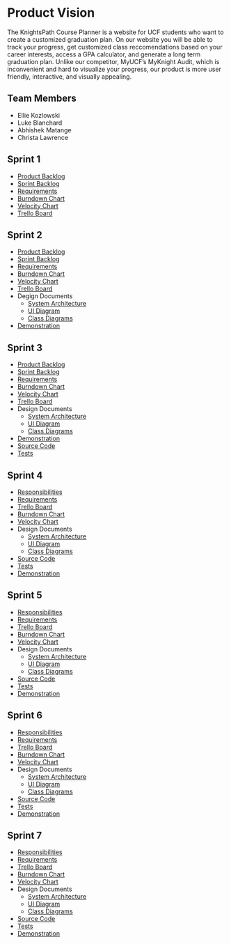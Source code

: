 # Product Vision

The KnightsPath Course Planner is a website for UCF students who want to create a customized graduation plan. On our website you will be able to track your progress, get customized class reccomendations based on your career interests, access a GPA calculator, and generate a long term graduation plan. Unlike our competitor, MyUCF’s MyKnight Audit, which is inconvenient and hard to visualize your progress, our product is more user friendly, interactive, and visually appealing.

## Team Members

- Ellie Kozlowski
- Luke Blanchard
- Abhishek Matange
- Christa Lawrence

## Sprint 1

- [Product Backlog](https://docs.google.com/spreadsheets/d/1mksWZmzuHh9MqTosTzmQ1BqDSLkj5ZbiHhU3gfj2-XQ/edit#gid=0)
- [Sprint Backlog](https://docs.google.com/spreadsheets/d/1mksWZmzuHh9MqTosTzmQ1BqDSLkj5ZbiHhU3gfj2-XQ/edit#gid=557870172)
- [Requirements](https://docs.google.com/spreadsheets/d/1mksWZmzuHh9MqTosTzmQ1BqDSLkj5ZbiHhU3gfj2-XQ/edit#gid=1870853085)
- [Burndown Chart](https://docs.google.com/spreadsheets/d/1mksWZmzuHh9MqTosTzmQ1BqDSLkj5ZbiHhU3gfj2-XQ/edit#gid=1580002156)
- [Velocity Chart](https://docs.google.com/spreadsheets/d/1mksWZmzuHh9MqTosTzmQ1BqDSLkj5ZbiHhU3gfj2-XQ/edit#gid=560661007)
- [Trello Board](https://trello.com/b/A3Omyst5/poosd-11)

## Sprint 2

- [Product Backlog](https://docs.google.com/spreadsheets/d/1mksWZmzuHh9MqTosTzmQ1BqDSLkj5ZbiHhU3gfj2-XQ/edit#gid=0)
- [Sprint Backlog](https://docs.google.com/spreadsheets/d/1mksWZmzuHh9MqTosTzmQ1BqDSLkj5ZbiHhU3gfj2-XQ/edit#gid=2010733833)
- [Requirements](https://docs.google.com/spreadsheets/d/1mksWZmzuHh9MqTosTzmQ1BqDSLkj5ZbiHhU3gfj2-XQ/edit#gid=1870853085)
- [Burndown Chart](https://docs.google.com/spreadsheets/d/1mksWZmzuHh9MqTosTzmQ1BqDSLkj5ZbiHhU3gfj2-XQ/edit#gid=618888712)
- [Velocity Chart](https://docs.google.com/spreadsheets/d/1mksWZmzuHh9MqTosTzmQ1BqDSLkj5ZbiHhU3gfj2-XQ/edit#gid=560661007)
- [Trello Board](https://trello.com/b/A3Omyst5/poosd-11)
- Degign Documents
  - [System Architecture](https://github.com/ellie7000/POOSD-Project/blob/master/artifacts/architecture.md)
  - [UI Diagram](https://github.com/ellie7000/POOSD-Project/blob/master/artifacts/architecture.md#user-interface-design)
  - [Class Diagrams](https://github.com/ellie7000/POOSD-Project/blob/master/artifacts/architecture.md#major-classes)
- [Demonstration](https://youtu.be/w-adC8l6Ioc)

## Sprint 3

- [Product Backlog](https://docs.google.com/spreadsheets/d/1mksWZmzuHh9MqTosTzmQ1BqDSLkj5ZbiHhU3gfj2-XQ/edit#gid=0)
- [Sprint Backlog](https://docs.google.com/spreadsheets/d/1mksWZmzuHh9MqTosTzmQ1BqDSLkj5ZbiHhU3gfj2-XQ/edit#gid=605195646)
- [Requirements](https://docs.google.com/spreadsheets/d/1mksWZmzuHh9MqTosTzmQ1BqDSLkj5ZbiHhU3gfj2-XQ/edit#gid=1870853085)
- [Burndown Chart](https://docs.google.com/spreadsheets/d/1mksWZmzuHh9MqTosTzmQ1BqDSLkj5ZbiHhU3gfj2-XQ/edit#gid=1578905421)
- [Velocity Chart](https://docs.google.com/spreadsheets/d/1mksWZmzuHh9MqTosTzmQ1BqDSLkj5ZbiHhU3gfj2-XQ/edit#gid=560661007)
- [Trello Board](https://trello.com/b/A3Omyst5/poosd-11)
- Design Documents
  - [System Architecture](https://github.com/ellie7000/POOSD-Project/blob/master/artifacts/architecture.md)
  - [UI Diagram](https://github.com/ellie7000/POOSD-Project/blob/master/artifacts/architecture.md#user-interface-design)
  - [Class Diagrams](https://github.com/ellie7000/POOSD-Project/blob/master/artifacts/architecture.md#major-classes)
- [Demonstration](https://youtu.be/6nRWWrn1EQs)
- [Source Code](https://github.com/ellie7000/POOSD-Project/tree/master/src)
- [Tests](https://github.com/ellie7000/POOSD-Project/tree/master/src/tests)

## Sprint 4

- [Responsibilities](https://docs.google.com/spreadsheets/d/1mksWZmzuHh9MqTosTzmQ1BqDSLkj5ZbiHhU3gfj2-XQ/edit#gid=249871715)
- [Requirements](https://docs.google.com/spreadsheets/d/1mksWZmzuHh9MqTosTzmQ1BqDSLkj5ZbiHhU3gfj2-XQ/edit#gid=1870853085)
- [Trello Board](https://trello.com/b/A3Omyst5/poosd-11)
- [Burndown Chart](https://docs.google.com/spreadsheets/d/1mksWZmzuHh9MqTosTzmQ1BqDSLkj5ZbiHhU3gfj2-XQ/edit#gid=1288520732)
- [Velocity Chart](https://docs.google.com/spreadsheets/d/1mksWZmzuHh9MqTosTzmQ1BqDSLkj5ZbiHhU3gfj2-XQ/edit#gid=560661007)
- Design Documents
  - [System Architecture](https://github.com/ellie7000/POOSD-Project/blob/master/artifacts/architecture.md)
  - [UI Diagram](https://github.com/ellie7000/POOSD-Project/blob/master/artifacts/architecture.md#user-interface-design)
  - [Class Diagrams](https://github.com/ellie7000/POOSD-Project/blob/master/artifacts/architecture.md#major-classes)
- [Source Code](https://github.com/ellie7000/POOSD-Project/tree/master/src)
- [Tests](https://github.com/ellie7000/POOSD-Project/tree/master/src/tests)
- [Demonstration](https://youtu.be/wYlldhglhwQ)

## Sprint 5

- [Responsibilities](https://docs.google.com/spreadsheets/d/1mksWZmzuHh9MqTosTzmQ1BqDSLkj5ZbiHhU3gfj2-XQ/edit#gid=1717204547)
- [Requirements](https://docs.google.com/spreadsheets/d/1mksWZmzuHh9MqTosTzmQ1BqDSLkj5ZbiHhU3gfj2-XQ/edit#gid=1870853085)
- [Trello Board](https://trello.com/b/A3Omyst5/poosd-11)
- [Burndown Chart](https://docs.google.com/spreadsheets/d/1mksWZmzuHh9MqTosTzmQ1BqDSLkj5ZbiHhU3gfj2-XQ/edit#gid=1533685206)
- [Velocity Chart](https://docs.google.com/spreadsheets/d/1mksWZmzuHh9MqTosTzmQ1BqDSLkj5ZbiHhU3gfj2-XQ/edit#gid=560661007)
- Design Documents
  - [System Architecture](https://github.com/ellie7000/POOSD-Project/blob/master/artifacts/architecture.md)
  - [UI Diagram](https://github.com/ellie7000/POOSD-Project/blob/master/artifacts/architecture.md#user-interface-design)
  - [Class Diagrams](https://github.com/ellie7000/POOSD-Project/blob/master/artifacts/architecture.md#major-classes)
- [Source Code](https://github.com/ellie7000/POOSD-Project/tree/master/src)
- [Tests](https://github.com/ellie7000/POOSD-Project/tree/master/src/tests)
- [Demonstration](https://youtu.be/T8To_F3uswA)

## Sprint 6

- [Responsibilities](https://docs.google.com/spreadsheets/d/1mksWZmzuHh9MqTosTzmQ1BqDSLkj5ZbiHhU3gfj2-XQ/edit#gid=811616818)
- [Requirements](https://docs.google.com/spreadsheets/d/1mksWZmzuHh9MqTosTzmQ1BqDSLkj5ZbiHhU3gfj2-XQ/edit#gid=1870853085)
- [Trello Board](https://trello.com/b/A3Omyst5/poosd-11)
- [Burndown Chart](https://docs.google.com/spreadsheets/d/1mksWZmzuHh9MqTosTzmQ1BqDSLkj5ZbiHhU3gfj2-XQ/edit#gid=1942152241)
- [Velocity Chart](https://docs.google.com/spreadsheets/d/1mksWZmzuHh9MqTosTzmQ1BqDSLkj5ZbiHhU3gfj2-XQ/edit#gid=560661007)
- Design Documents
  - [System Architecture](https://github.com/ellie7000/POOSD-Project/blob/master/artifacts/architecture.md)
  - [UI Diagram](https://github.com/ellie7000/POOSD-Project/blob/master/artifacts/architecture.md#user-interface-design)
  - [Class Diagrams](https://github.com/ellie7000/POOSD-Project/blob/master/artifacts/architecture.md#major-classes)
- [Source Code](https://github.com/ellie7000/POOSD-Project/tree/master/src)
- [Tests](https://github.com/ellie7000/POOSD-Project/tree/master/src/tests)
- [Demonstration](https://youtu.be/oswtyPaRCfk)

## Sprint 7

- [Responsibilities](https://docs.google.com/spreadsheets/d/1mksWZmzuHh9MqTosTzmQ1BqDSLkj5ZbiHhU3gfj2-XQ/edit#gid=1620251149)
- [Requirements](https://docs.google.com/spreadsheets/d/1mksWZmzuHh9MqTosTzmQ1BqDSLkj5ZbiHhU3gfj2-XQ/edit#gid=1870853085)
- [Trello Board](https://trello.com/b/A3Omyst5/poosd-11)
- [Burndown Chart](https://docs.google.com/spreadsheets/d/1mksWZmzuHh9MqTosTzmQ1BqDSLkj5ZbiHhU3gfj2-XQ/edit#gid=1838896217)
- [Velocity Chart](https://docs.google.com/spreadsheets/d/1mksWZmzuHh9MqTosTzmQ1BqDSLkj5ZbiHhU3gfj2-XQ/edit#gid=560661007)
- Design Documents
  - [System Architecture](https://github.com/ellie7000/POOSD-Project/blob/master/artifacts/architecture.md)
  - [UI Diagram](https://github.com/ellie7000/POOSD-Project/blob/master/artifacts/architecture.md#user-interface-design)
  - [Class Diagrams](https://github.com/ellie7000/POOSD-Project/blob/master/artifacts/architecture.md#major-classes)
- [Source Code](https://github.com/ellie7000/POOSD-Project/tree/master/src)
- [Tests](https://github.com/ellie7000/POOSD-Project/tree/master/src/tests)
- [Demonstration]()

